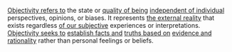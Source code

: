 
[Objectivity refers to](1/.Objectivity) the state or [quality of being](2/2/1/2/2/2/.Well-being) [independent of individual](1/1/3/3/2/2/_Dependent-Independent) perspectives, opinions, or biases. It represents [the external reality](2/3/2/3/_Empirical-Theoretical) that exists regardless [of our subjective](2/2/3/2/2/_Subjective-Objective%20Knowledge) experiences or interpretations. [Objectivity seeks to](1/.Objectivity) [establish facts and](2/3/1/2/1/_Hypothesis-Proof) [truths based on](2/2/3/.Truth) [evidence and rationality](3/3/3/3/3/_Evidence-Probability) rather than personal feelings or beliefs.
